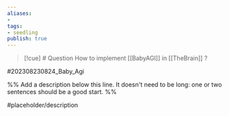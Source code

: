 ```yaml
---
aliases: 
- 
tags:
- seedling
publish: true
---
```


>[!cue]  # Question
> How to implement [[BabyAGI]] in [[TheBrain]] ?




#202308230824_Baby_Agi

%% Add a description below this line. It doesn't need to be long: one or two sentences should be a good start. %%

#placeholder/description 
